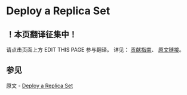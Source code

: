 # Deploy a Replica Set

## ！本页翻译征集中！

请点击页面上方 EDIT THIS PAGE 参与翻译。
详见：
[贡献指南]( https://github.com/JinMuInfo/MongoDB-Manual-zh/blob/master/CONTRIBUTING.md )、
[原文链接](  https://docs.mongodb.com/manual/tutorial/deploy-replica-set/  )。

## 参见

原文 - [Deploy a Replica Set]( https://docs.mongodb.com/manual/tutorial/deploy-replica-set/ )

